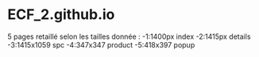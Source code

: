 # ECF_2.github.io
5 pages retaillé selon les tailles donnée :
-1:1400px index
-2:1415px details
-3:1415x1059 spc
-4:347x347 product
-5:418x397 popup
